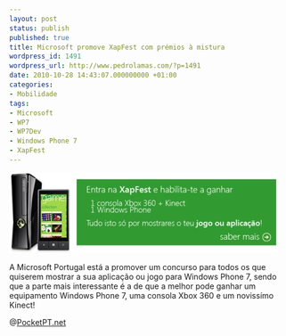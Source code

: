 ```yaml
---
layout: post
status: publish
published: true
title: Microsoft promove XapFest com prémios à mistura
wordpress_id: 1491
wordpress_url: http://www.pedrolamas.com/?p=1491
date: 2010-10-28 14:43:07.000000000 +01:00
categories:
- Mobilidade
tags:
- Microsoft
- WP7
- WP7Dev
- Windows Phone 7
- XapFest
---
```

[![](/wp-content/uploads/2010/10/Windows-Phone-7-XapFest.jpg "Windows Phone 7 XapFest")](http://www.wmobiletek.com/xapfest.htm)

A Microsoft Portugal está a promover um concurso para todos os que quiserem mostrar a sua aplicação ou jogo para Windows Phone 7, sendo que a parte mais interessante é a de que a melhor pode ganhar um equipamento Windows Phone 7, uma consola Xbox 360 e um novissímo Kinect!

@[PocketPT.net](http://www.pocketpt.net/forum/index.php?showtopic=32722)
